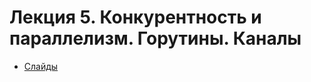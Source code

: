 # Лекция 5. Конкурентность и параллелизм. Горутины. Каналы

* [Слайды](https://dbeliakov.github.io/mipt-golang-course/lectures/05/lecture.slide.html)
